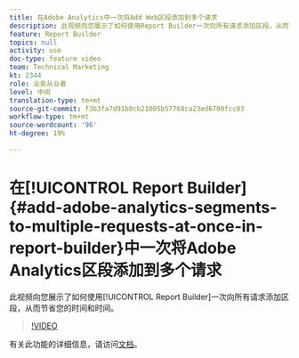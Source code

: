```yaml
---
title: 在Adobe Analytics中一次将Add Web区段添加到多个请求
description: 此视频向您展示了如何使用Report Builder一次向所有请求添加区段，从而节省您的时间和精力。
feature: Report Builder
topics: null
activity: use
doc-type: feature video
team: Technical Marketing
kt: 2344
role: 业务从业者
level: 中间
translation-type: tm+mt
source-git-commit: f3b3fa7d91b0cb21005b57768ca23ed6700fcc03
workflow-type: tm+mt
source-wordcount: '96'
ht-degree: 19%

---
```



# 在[!UICONTROL Report Builder] {#add-adobe-analytics-segments-to-multiple-requests-at-once-in-report-builder}中一次将Adobe Analytics区段添加到多个请求

此视频向您展示了如何使用[!UICONTROL Report Builder]一次向所有请求添加区段，从而节省您的时间和时间。

>[!VIDEO](https://video.tv.adobe.com/v/25445/?quality=12)

有关此功能的详细信息，请访问[文档](https://marketing.adobe.com/resources/help/zh_CN/arb/index.html)。
